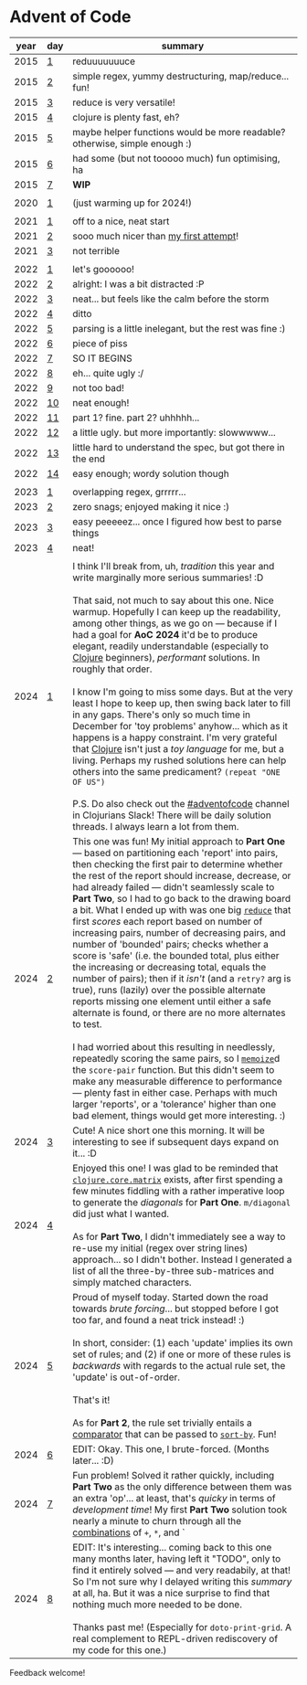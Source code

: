 # Advent of Code

| year | day | summary |
| --- | --- | --- |
| 2015 | [1](src/y2015/d1.clj) | reduuuuuuuce |
| 2015 | [2](src/y2015/d2.clj) | simple regex, yummy destructuring, map/reduce... fun! |
| 2015 | [3](src/y2015/d3.clj) | reduce is very versatile! |
| 2015 | [4](src/y2015/d4.clj) | clojure is plenty fast, eh? |
| 2015 | [5](src/y2015/d5.clj) | maybe helper functions would be more readable? otherwise, simple enough :) |
| 2015 | [6](src/y2015/d6.clj) | had some (but not tooooo much) fun optimising, ha |
| 2015 | [7](src/y2015/d7.clj) | **WIP** |
| | | |
| 2020 | [1](src/y2020/d1.clj) | (just warming up for 2024!) |
| | | |
| 2021 | [1](src/y2021/d1.clj) | off to a nice, neat start |
| 2021 | [2](src/y2021/d2.clj) | sooo much nicer than [my first attempt](https://github.com/CarnunMP/AoC-2021/blob/master/src/days/day2.clj)! |
| 2021 | [3](src/y2021/d3.clj) | not terrible |
| | | |
| 2022 | [1](src/y2022/d1.clj) | let's goooooo! |
| 2022 | [2](src/y2022/d2.clj) | alright: I was a bit distracted :P |
| 2022 | [3](src/y2022/d3.clj) | neat... but feels like the calm before the storm |
| 2022 | [4](src/y2022/d4.clj) | ditto |
| 2022 | [5](src/y2022/d5.clj) | parsing is a little inelegant, but the rest was fine :) |
| 2022 | [6](src/y2022/d6.clj) | piece of piss |
| 2022 | [7](src/y2022/d7.clj) | SO IT BEGINS |
| 2022 | [8](src/y2022/d8.clj) | eh... quite ugly :/ |
| 2022 | [9](src/y2022/d9.clj) | not too bad! |
| 2022 | [10](src/y2022/d10.clj) | neat enough! |
| 2022 | [11](src/y2022/d11.clj) | part 1? fine. part 2? uhhhhh... |
| 2022 | [12](src/y2022/d12.clj) | a little ugly. but more importantly: slowwwww... |
| 2022 | [13](src/y2022/d13.clj) | little hard to understand the spec, but got there in the end |
| 2022 | [14](src/y2022/d14.clj) | easy enough; wordy solution though |
| | | |
| 2023 | [1](src/y2023/d1.clj) | overlapping regex, grrrrr... |
| 2023 | [2](src/y2023/d2.clj) | zero snags; enjoyed making it nice :) |
| 2023 | [3](src/y2023/d3.clj) | easy peeeeez... once I figured how best to parse things |
| 2023 | [4](src/y2023/d4.clj) | neat! |
| | | |
| 2024 | [1](src/y2024/d1.clj) | I think I'll break from, uh, _tradition_ this year and write marginally more serious summaries! :D</br></br>That said, not much to say about this one. Nice warmup. Hopefully I can keep up the readability, among other things, as we go on — because if I had a goal for **AoC 2024** it'd be to produce elegant, readily understandable (especially to [Clojure](https://clojure.org) beginners), _performant_ solutions. In roughly that order.</br></br>I know I'm going to miss some days. But at the very least I hope to keep up, then swing back later to fill in any gaps. There's only so much time in December for 'toy problems' anyhow... which as it happens is a happy constraint. I'm very grateful that [Clojure](https://clojure.org) isn't just a _toy language_ for me, but a living. Perhaps my rushed solutions here can help others into the same predicament? `(repeat "ONE OF US")`</br></br>P.S. Do also check out the [#adventofcode](https://clojurians.slack.com/archives/C0GLTDB2T) channel in Clojurians Slack! There will be daily solution threads. I always learn a lot from them. |
| 2024 | [2](src/y2024/d2.clj) | This one was fun! My initial approach to **Part One** — based on partitioning each 'report' into pairs, then checking the first pair to determine whether the rest of the report should increase, decrease, or had already failed — didn't seamlessly scale to **Part Two**, so I had to go back to the drawing board a bit. What I ended up with was one big [`reduce`](https://clojuredocs.org/clojure.core/reduce) that first _scores_ each report based on number of increasing pairs, number of decreasing pairs, and number of 'bounded' pairs; checks whether a score is 'safe' (i.e. the bounded total, plus either the increasing or decreasing total, equals the number of pairs); then if it *isn't* (and a `retry?` arg is true), runs (lazily) over the possible alternate reports missing one element until either a safe alternate is found, or there are no more alternates to test.</br></br>I had worried about this resulting in needlessly, repeatedly scoring the same pairs, so I [`memoize`](https://clojuredocs.org/clojure.core/memoize)d the `score-pair` function. But this didn't seem to make any measurable difference to performance — plenty fast in either case. Perhaps with much larger 'reports', or a 'tolerance' higher than one bad element, things would get more interesting. :) |
| 2024 | [3](src/y2024/d3.clj) | Cute! A nice short one this morning. It will be interesting to see if subsequent days expand on it... :D |
| 2024 | [4](src/y2024/d4.clj) | Enjoyed this one! I was glad to be reminded that [`clojure.core.matrix`](https://github.com/mikera/core.matrix) exists, after first spending a few minutes fiddling with a rather imperative loop to generate the *diagonals* for **Part One**. `m/diagonal` did just what I wanted.</br></br>As for **Part Two**, I didn't immediately see a way to re-use my initial (regex over string lines) approach... so I didn't bother. Instead I generated a list of all the three-by-three sub-matrices and simply matched characters.|
| 2024 | [5](src/y2024/d5.clj) | Proud of myself today. Started down the road towards *brute forcing*... but stopped before I got too far, and found a neat trick instead! :)</br></br>In short, consider: (1) each 'update' implies its own set of rules; and (2) if one or more of these rules is *backwards* with regards to the actual rule set, the 'update' is out-of-order.</br></br>That's it!</br></br>As for **Part 2**, the rule set trivially entails a [comparator](https://clojure.org/guides/comparators) that can be passed to [`sort-by`](https://clojuredocs.org/clojure.core/sort-by). Fun!|
| 2024 | [6](src/y2024/d6.clj) | EDIT: Okay. This one, I brute-forced. (Months later... :D) |
| 2024 | [7](src/y2024/d7.clj) | Fun problem! Solved it rather quickly, including **Part Two** as the only difference between them was an extra 'op'... at least, that's *quicky* in terms of *development time*! My first **Part Two** solution took nearly a minute to churn through all the [combinations](https://github.com/clojure/math.combinatorics) of `+`, `*`, and `||`. So I had to do something about that.</br></br>Naturally, I reached right for [clj-async-profiler](https://github.com/clojure-goes-fast/clj-async-profiler?tab=readme-ov-file). Which immediately put the spotlight on (what came to be called) `apply-ops-v1`. Swapping a recusive solution for one based on `reduce` improved performance by ~2x. Then, `solve-v2` swapped a `keep` for a `pmap` for another ~2x speedup.</br></br>In retrospect — after seeing how folks in [Clojurians Slack](https://clojurians.slack.com/archives/C0GLTDB2T/p1733549106914809) approached **Day 7**! — I was maybe a bit too attached to, well, my brute-forcey solution. And rather than try to eke out little incremental gains... at least one [really neat trick](https://clojurians.slack.com/archives/C0GLTDB2T/p1733578895712889?thread_ts=1733549106.914809&cid=C0GLTDB2T) was waiting there to be found that would have sped things up by *orders of magnitude* instead. Oh well. Flame graphs are pretty. :D |
| 2024 | [8](src/y2024/d8.clj) | EDIT: It's interesting... coming back to this one many months later, having left it "TODO", only to find it entirely solved — and very readabily, at that! So I'm not sure why I delayed writing this _summary_ at all, ha. But it was a nice surprise to find that nothing much more needed to be done.</br></br>Thanks past me! (Especially for `doto-print-grid`. A real complement to REPL-driven rediscovery of my code for this one.) |

Feedback welcome!
